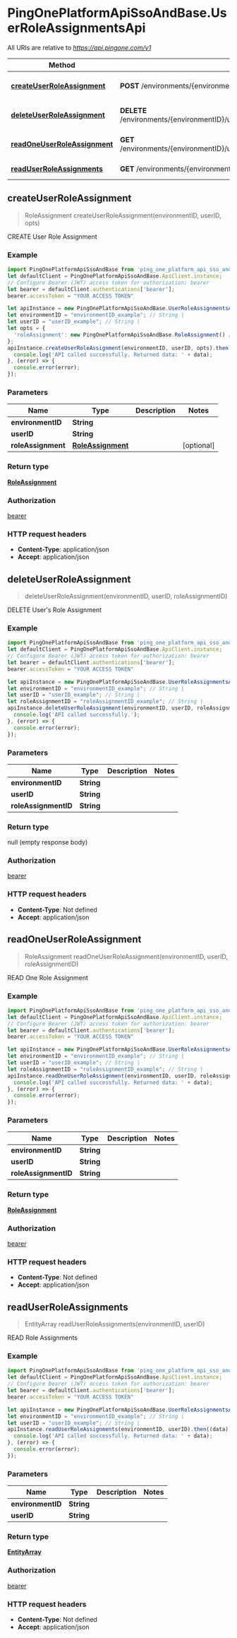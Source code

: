 # PingOnePlatformApiSsoAndBase.UserRoleAssignmentsApi

All URIs are relative to *https://api.pingone.com/v1*

Method | HTTP request | Description
------------- | ------------- | -------------
[**createUserRoleAssignment**](UserRoleAssignmentsApi.md#createUserRoleAssignment) | **POST** /environments/{environmentID}/users/{userID}/roleAssignments | CREATE User Role Assignment
[**deleteUserRoleAssignment**](UserRoleAssignmentsApi.md#deleteUserRoleAssignment) | **DELETE** /environments/{environmentID}/users/{userID}/roleAssignments/{roleAssignmentID} | DELETE User&#39;s Role Assignment
[**readOneUserRoleAssignment**](UserRoleAssignmentsApi.md#readOneUserRoleAssignment) | **GET** /environments/{environmentID}/users/{userID}/roleAssignments/{roleAssignmentID} | READ One Role Assignment
[**readUserRoleAssignments**](UserRoleAssignmentsApi.md#readUserRoleAssignments) | **GET** /environments/{environmentID}/users/{userID}/roleAssignments | READ Role Assignments



## createUserRoleAssignment

> RoleAssignment createUserRoleAssignment(environmentID, userID, opts)

CREATE User Role Assignment

### Example

```javascript
import PingOnePlatformApiSsoAndBase from 'ping_one_platform_api_sso_and_base';
let defaultClient = PingOnePlatformApiSsoAndBase.ApiClient.instance;
// Configure Bearer (JWT) access token for authorization: bearer
let bearer = defaultClient.authentications['bearer'];
bearer.accessToken = "YOUR ACCESS TOKEN"

let apiInstance = new PingOnePlatformApiSsoAndBase.UserRoleAssignmentsApi();
let environmentID = "environmentID_example"; // String | 
let userID = "userID_example"; // String | 
let opts = {
  'roleAssignment': new PingOnePlatformApiSsoAndBase.RoleAssignment() // RoleAssignment | 
};
apiInstance.createUserRoleAssignment(environmentID, userID, opts).then((data) => {
  console.log('API called successfully. Returned data: ' + data);
}, (error) => {
  console.error(error);
});

```

### Parameters


Name | Type | Description  | Notes
------------- | ------------- | ------------- | -------------
 **environmentID** | **String**|  | 
 **userID** | **String**|  | 
 **roleAssignment** | [**RoleAssignment**](RoleAssignment.md)|  | [optional] 

### Return type

[**RoleAssignment**](RoleAssignment.md)

### Authorization

[bearer](../README.md#bearer)

### HTTP request headers

- **Content-Type**: application/json
- **Accept**: application/json


## deleteUserRoleAssignment

> deleteUserRoleAssignment(environmentID, userID, roleAssignmentID)

DELETE User&#39;s Role Assignment

### Example

```javascript
import PingOnePlatformApiSsoAndBase from 'ping_one_platform_api_sso_and_base';
let defaultClient = PingOnePlatformApiSsoAndBase.ApiClient.instance;
// Configure Bearer (JWT) access token for authorization: bearer
let bearer = defaultClient.authentications['bearer'];
bearer.accessToken = "YOUR ACCESS TOKEN"

let apiInstance = new PingOnePlatformApiSsoAndBase.UserRoleAssignmentsApi();
let environmentID = "environmentID_example"; // String | 
let userID = "userID_example"; // String | 
let roleAssignmentID = "roleAssignmentID_example"; // String | 
apiInstance.deleteUserRoleAssignment(environmentID, userID, roleAssignmentID).then(() => {
  console.log('API called successfully.');
}, (error) => {
  console.error(error);
});

```

### Parameters


Name | Type | Description  | Notes
------------- | ------------- | ------------- | -------------
 **environmentID** | **String**|  | 
 **userID** | **String**|  | 
 **roleAssignmentID** | **String**|  | 

### Return type

null (empty response body)

### Authorization

[bearer](../README.md#bearer)

### HTTP request headers

- **Content-Type**: Not defined
- **Accept**: application/json


## readOneUserRoleAssignment

> RoleAssignment readOneUserRoleAssignment(environmentID, userID, roleAssignmentID)

READ One Role Assignment

### Example

```javascript
import PingOnePlatformApiSsoAndBase from 'ping_one_platform_api_sso_and_base';
let defaultClient = PingOnePlatformApiSsoAndBase.ApiClient.instance;
// Configure Bearer (JWT) access token for authorization: bearer
let bearer = defaultClient.authentications['bearer'];
bearer.accessToken = "YOUR ACCESS TOKEN"

let apiInstance = new PingOnePlatformApiSsoAndBase.UserRoleAssignmentsApi();
let environmentID = "environmentID_example"; // String | 
let userID = "userID_example"; // String | 
let roleAssignmentID = "roleAssignmentID_example"; // String | 
apiInstance.readOneUserRoleAssignment(environmentID, userID, roleAssignmentID).then((data) => {
  console.log('API called successfully. Returned data: ' + data);
}, (error) => {
  console.error(error);
});

```

### Parameters


Name | Type | Description  | Notes
------------- | ------------- | ------------- | -------------
 **environmentID** | **String**|  | 
 **userID** | **String**|  | 
 **roleAssignmentID** | **String**|  | 

### Return type

[**RoleAssignment**](RoleAssignment.md)

### Authorization

[bearer](../README.md#bearer)

### HTTP request headers

- **Content-Type**: Not defined
- **Accept**: application/json


## readUserRoleAssignments

> EntityArray readUserRoleAssignments(environmentID, userID)

READ Role Assignments

### Example

```javascript
import PingOnePlatformApiSsoAndBase from 'ping_one_platform_api_sso_and_base';
let defaultClient = PingOnePlatformApiSsoAndBase.ApiClient.instance;
// Configure Bearer (JWT) access token for authorization: bearer
let bearer = defaultClient.authentications['bearer'];
bearer.accessToken = "YOUR ACCESS TOKEN"

let apiInstance = new PingOnePlatformApiSsoAndBase.UserRoleAssignmentsApi();
let environmentID = "environmentID_example"; // String | 
let userID = "userID_example"; // String | 
apiInstance.readUserRoleAssignments(environmentID, userID).then((data) => {
  console.log('API called successfully. Returned data: ' + data);
}, (error) => {
  console.error(error);
});

```

### Parameters


Name | Type | Description  | Notes
------------- | ------------- | ------------- | -------------
 **environmentID** | **String**|  | 
 **userID** | **String**|  | 

### Return type

[**EntityArray**](EntityArray.md)

### Authorization

[bearer](../README.md#bearer)

### HTTP request headers

- **Content-Type**: Not defined
- **Accept**: application/json

